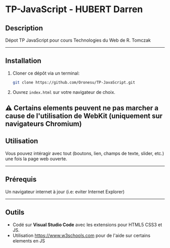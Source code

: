# TP-JavaScript - HUBERT Darren

## Description
Dépot TP JavaScript pour cours Technologies du Web de R. Tomczak

---

## Installation
1. Cloner ce dépôt via un terminal:  
   ```bash
   git clone https://github.com/Oronesu/TP-JavaScript.git

2. Ouvrez `index.html` sur votre navigateur de choix.
   
⚠️ Certains elements peuvent ne pas marcher a cause de l'utilisation de WebKit (uniquement sur navigateurs Chromium)
---

## Utilisation
Vous pouvez intéragir avec tout (boutons, lien, champs de texte, slider, etc.) une fois la page web ouverte.

---

## Prérequis
Un navigateur internet à jour (i.e: eviter Internet Explorer)

---

## Outils
- Codé sur **Visual Studio Code** avec les extensions pour HTML5 CSS3 et JS.
- Utilisation https://www.w3schools.com pour de l'aide sur certains elements en JS
